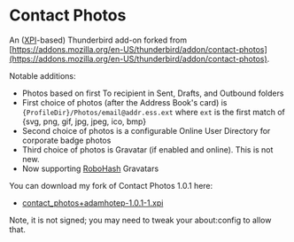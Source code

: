 # Contact Photos

An ([XPI](https://developer.mozilla.org/en-US/docs/Archive/Mozilla/XPInstall)-based) Thunderbird add-on forked from [https://addons.mozilla.org/en-US/thunderbird/addon/contact-photos](https://addons.mozilla.org/en-US/thunderbird/addon/contact-photos).

Notable additions:

* Photos based on first To recipient in Sent, Drafts, and Outbound folders
* First choice of photos (after the Address Book's card) is `{ProfileDir}/Photos/email@addr.ess.ext` where `ext` is the first match of {svg, png, gif, jpg, jpeg, ico, bmp}
* Second choice of photos is a configurable Online User Directory for corporate badge photos
* Third choice of photos is Gravatar (if enabled and online). This is not new.
* Now supporting [RoboHash](https://robohash.org/) Gravatars

You can download my fork of Contact Photos 1.0.1 here:
* [contact_photos+adamhotep-1.0.1-1.xpi](https://github.com/adamhotep/contact-photos/raw/master/contact_photos%2Badamhotep-1.0.1-1.xpi)

Note, it is not signed; you may need to tweak your about:config to allow that.
